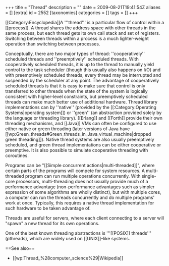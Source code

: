 +++
title = "Thread"
description = ""
date = 2009-08-21T19:41:54Z
aliases = []
[extra]
id = 2552
[taxonomies]
categories = []
tags = []
+++

[[Category:Encyclopedia]]A '''thread''' is a particular flow of control within a [[process]]. A thread shares the address space with other threads in the same process, but each thread gets its own call stack and set of registers. Switching between threads within a process is a much lighter-weight operation than switching between processes.

Conceptually, there are two major types of thread: ''cooperatively'' scheduled threads and ''preemptively'' scheduled threads. With cooperatively scheduled threads, it is up to the thread to manually yield control to the task scheduler (though this usually also happens on I/O) and with preemptively scheduled threads, every thread may be interrupted and suspended by the scheduler at any point. The advantage of cooperatively scheduled threads is that it is easy to make sure that control is only transferred to other threads when the state of the system is logically consistent with higher-level constraints, but preemptively scheduled threads can make much better use of additional hardware. Thread library implementations can by ''native'' (provided by the [[:Category:Operating Systems|operating system]]) or ''green'' (an abstraction provided solely by the language or threading library). [[Erlang]] and [[Forth]] provide their own threading mechanisms, and [[Java]] VMs can often be configured to use either native or green threading (later versions of Java have [[wp:Green_threads#Green_threads_in_Java_virtual_machine|dropped green threading]]). Native thread systems are also usually preemptively scheduled, and green thread implementations can be either cooperative or preemptive. It is also possible to simulate cooperative threading with coroutines.

Programs can be "[[Simple concurrent actions|multi-threaded]]", where certain parts of the programs will compete for system resources. A multi-threaded program can run multiple operations concurrently. With single-core processors, multi-threading does not usually provide much of a performance advantage (non-performance advantages such as simpler expression of some algorithms are wholly distinct), but with multiple cores, a computer can run the threads concurrently and do multiple programs' work at once. Typically, this requires a native thread implementation for such hardware to be taken advantage of.

Threads are useful for servers, where each client connecting to a server will "spawn" a new thread for its own operations.

One of the best known threading abstractions is '''[[POSIX]] threads''' (pthreads), which are widely used on [[UNIX]]-like systems.

==See also==
* [[wp:Thread_%28computer_science%29|Wikipedia]]
